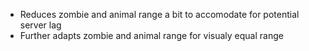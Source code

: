 - Reduces zombie and animal range a bit to accomodate for potential server lag
- Further adapts zombie and animal range for visualy equal range
